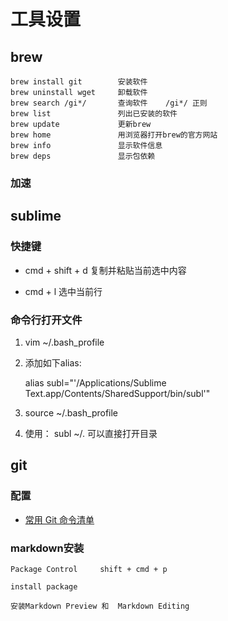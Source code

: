 # 工具设置

## brew

```
brew install git        安装软件
brew uninstall wget     卸载软件
brew search /gi*/       查询软件    /gi*/ 正则    
brew list               列出已安装的软件
brew update             更新brew
brew home               用浏览器打开brew的官方网站
brew info               显示软件信息
brew deps               显示包依赖
```

### 加速

## sublime

### 快捷键

* cmd + shift + d        复制并粘贴当前选中内容

* cmd + l  	 选中当前行



### 命令行打开文件

1. vim ~/.bash_profile

2. 添加如下alias:

	alias subl="'/Applications/Sublime Text.app/Contents/SharedSupport/bin/subl'"

3. source ~/.bash_profile

4. 使用：
	subl ~/.
	可以直接打开目录

## git

### 配置

* [常用 Git 命令清单](http://www.ruanyifeng.com/blog/2015/12/git-cheat-sheet.html)


### markdown安装

```
Package Control     shift + cmd + p

install package

安装Markdown Preview 和  Markdown Editing

```


